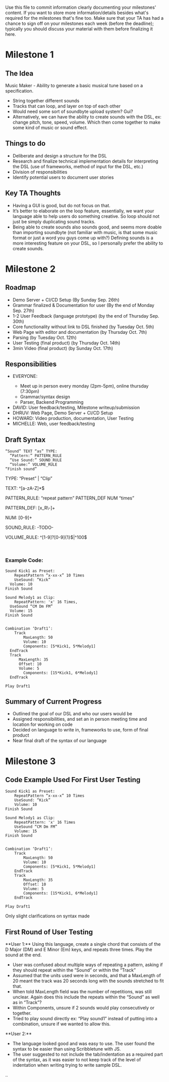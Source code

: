 Use this file to commit information clearly documenting your milestones'
content. If you want to store more information/details besides what's required
for the milestones that's fine too. Make sure that your TA has had a chance to
sign off on your milestones each week (before the deadline); typically you
should discuss your material with them before finalizing it here.

# Milestone 1

## The Idea
Music Maker - Ability to generate a basic musical tune based on a specification.

<ul>
  
  <li>String together different sounds</li>
  <li>Tracks that can loop, and layer on top of each other</li>
  <li>Would need some sort of soundbyte upload system? Gui?</li>
  <li>Alternatively, we can have the ability to create sounds with the DSL, ex: change pitch, tone, speed, volume. Which then come together to make some kind of music or sound effect.</li>
  
</ul>

## Things to do

<ul>
  
  <li>Deliberate and design a structure for the DSL</li>
  <li>Research and finalize technical implementation details for interpreting the DSL (use of frameworks, method of input for the DSL, etc.)</li>
  <li>Division of responsibilities</li>
  <li>Identify potential users to document user stories</li>
  
</ul>

## Key TA Thoughts

<ul>

  <li>Having a GUI is good, but do not focus on that.</li>
  <li>It’s better to elaborate on the loop feature, essentially, we want your language able to help users do something creative. So loop should not just be simply duplicating sound tracks.</li>
  <li>Being able to create sounds also sounds good, and seems more doable than importing soundbyte (not familiar with music, is that some music format or just a word you guys come up with?)  Defining sounds is a more interesting feature on your DSL, so I personally prefer the ability to create sounds.</li>

</ul>

# Milestone 2

## Roadmap

<ul>
  <li>Demo Server + CI/CD Setup (By Sunday Sep. 26th)</li>
  <li>Grammar finalized & Documentation for user (By the end of Monday Sep. 27th)</li>
  <li>1-2 User Feedback (language prototype) (by the end of Thursday Sep. 30th)</li>
  <li>Core functionality without link to DSL finished (by Tuesday Oct. 5th)</li>
  <li>Web Page with editor and documentation (by Thursday Oct. 7th)</li>
  <li>Parsing (by Tuesday Oct. 12th)</li>
  <li>User Testing (final product) (by Thursday Oct. 14th)</li>
  <li>3min Video (final product) (by Sunday Oct. 17th)</li>
</ul>

## Responsibilities

<ul>
  <li>EVERYONE:</li>
    <ul>
      <li>Meet up in person every monday (2pm-5pm), online thursday (7:30pm)</li>
      <li>Grammar/syntax design</li>
      <li>Parser, Backend Programming</li>
    </ul>
  <li>DAVID: User feedback/testing, Milestone writeup/submission</li>
  <li>DHRUV: Web Page, Demo Server + CI/CD Setup</li>
  <li>HOWARD: Video production, documentation, User Testing</li>
  <li>MICHELLE: Web, user feedback/testing</li>

</ul>

## Draft Syntax

~~~
“Sound” TEXT “as” TYPE:
  “Pattern:” PATTERN_RULE
  “Use Sound:” SOUND_RULE
  “Volume:” VOLUME_RULE
“Finish sound”
~~~

<p>TYPE: “Preset” | “Clip”</p>

<p>TEXT: ^[a-zA-Z]*$</p>

<p>PATTERN_RULE: “repeat pattern” PATTERN_DEF NUM “times”</p>

<p>PATTERN_DEF: [x_R\-]+</p>

<p>NUM: [0-9]+</p>

<p>SOUND_RULE: -TODO- </p>

<p>VOLUME_RULE: ^[1-9]?[0-9]{1}$|^100$</p>

<br>

### Example Code:

~~~
Sound Kick1 as Preset:
	RepeatPattern “x-xx-x” 10 Times
	UseSound: “Kick”
  Volume: 10
Finish Sound

Sound Melody1 as Clip:
	RepeatPattern: 'x' 16 Times,
  UseSound “CM Dm FM”
  Volume: 15
Finish Sound


Combination ‘Draft1’:
	Track
		MaxLength: 50
		Volume: 10
		Components: [5*Kick1, 5*Melody1]
  EndTrack
  Track
	  MaxLength: 35
	  Offset: 10
	  Volume: 5
		Components: [15*Kick1, 6*Melody1]
  EndTrack

Play Draft1
~~~

## Summary of Current Progress

<ul>
  <li>Outlined the goal of our DSL and who our users would be</li>
  <li>Assigned responsibilities, and set an in person meeting time and location for working on code</li>
  <li>Decided on language to write in, frameworks to use, form of final product</li>
  <li>Near final draft of the syntax of our language</li>
</ul>

# Milestone 3

## Code Example Used For First User Testing

~~~
Sound Kick1 as Preset:
	RepeatPattern “x-xx-x” 10 Times
	UseSound: “Kick”
	Volume: 10
Finish Sound

Sound Melody1 as Clip:
	RepeatPattern: 'x' 16 Times
	UseSound “CM Dm FM”
	Volume: 15
Finish Sound


Combination ‘Draft1’:
	Track
		MaxLength: 50
		Volume: 10
		Components: [5*Kick1, 5*Melody1]
	EndTrack
	Track
		MaxLength: 35
		Offset: 10
		Volume: 5
		Components: [15*Kick1, 6*Melody1]
	EndTrack

Play Draft1
~~~

<p>Only slight clarifications on syntax made</p>

## First Round of User Testing

<p>**User 1:** Using this language, create a single chord that consists of the D Major (DM) and E Minor (Em) keys, and repeats three times. Play the sound at the end.</p>

<ul>
  <li>User was confused about multiple ways of repeating a pattern, asking if they should repeat within the “Sound” or within the “Track”</li>
  <li>Assumed that the units used were in seconds, and that a MaxLength of 20 meant the track was 20 seconds long with the sounds stretched to fit that.</li>
  <li>When told MaxLength field was the number of repetitions, was still unclear. Again does this include the repeats within the “Sound” as well as in “Track”?</li>
  <li>Within Components, unsure if 2 sounds would play consecutively or together.</li>
  <li>Tried to play sound directly ex: “Play sound1” instead of putting into a combination, unsure if we wanted to allow this.</li>
</ul>

<p>**User 2:**</p>
<ul>
  <li>The language looked good and was easy to use. The user found the syntax to be easier than using Scribbletune with JS.</li>
  <li>The user suggested to not include the tab/indentation as a required part of the syntax, as it was easier to not keep track of the level of indentation when writing trying to write sample DSL.</li>
</ul>

..
